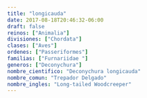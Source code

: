 ```yaml
---
title: "longicauda"
date: 2017-08-18T20:46:32-06:00
draft: false
reinos: ["Animalia"]
divisiones: ["Chordata"]
clases: ["Aves"]
ordenes: ["Passeriformes"]
familias: ["Furnariidae "]
generos: ["Deconychura"]
nombre_cientifico: "Deconychura longicauda"
nombre_comun: "Trepador Delgado"
nombre_ingles: "Long-tailed Woodcreeper"
---
```


